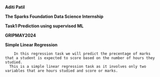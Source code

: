 **Aditi Patil**


**The Sparks Foundation Data Science Internship**


**Task1:Prediction using supervised ML**


**GRIPMAY2024**


**Simple Linear Regression**


        In this regression task we will predict the precentage of marks that a student is expected to score based on the number of hours they studied.
      This is a simple linear regression task as it involves only two variables that are hours studied and score or marks.
      

